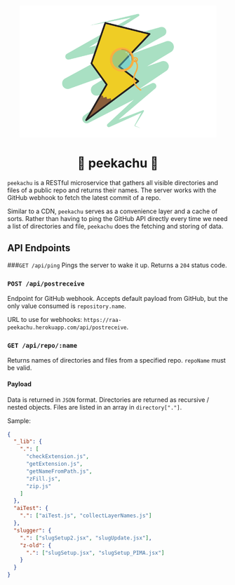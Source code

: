 <div align="center">
    <img src="./docs/peeker-01.png" alt="peeker illustration" height="300">
    <h1>👀️ peekachu 👀️</h1>
</div>

`peekachu` is a RESTful microservice that gathers all visible directories and files of a public repo and returns their names. The server works with the GitHub webhook to fetch the latest commit of a repo.

Similar to a CDN, `peekachu` serves as a convenience layer and a cache of sorts. Rather than having to ping the GitHub API directly every time we need a list of directories and file, `peekachu` does the fetching and storing of data.

## API Endpoints
###`GET /api/ping`
Pings the server to wake it up. Returns a `204` status code.

### `POST /api/postreceive`
Endpoint for GitHub webhook. Accepts default payload from GitHub, but the only value consumed is `repository.name`.

URL to use for webhooks: `https://raa-peekachu.herokuapp.com/api/postreceive`.

### `GET /api/repo/:name`
Returns names of directories and files from a specified repo. `repoName` must be valid.

#### Payload
Data is returned in `JSON` format. Directories are returned as recursive / nested objects. Files are listed in an array in `directory["."]`.

Sample:
```json
{
  "_lib": {
    ".": [
      "checkExtension.js",
      "getExtension.js",
      "getNameFromPath.js",
      "zFill.js",
      "zip.js"
    ]
  },
  "aiTest": {
    ".": ["aiTest.js", "collectLayerNames.js"]
  },
  "slugger": {
    ".": ["slugSetup2.jsx", "slugUpdate.jsx"],
    "z-old": {
      ".": ["slugSetup.jsx", "slugSetup_PIMA.jsx"]
    }
  }
}
```
